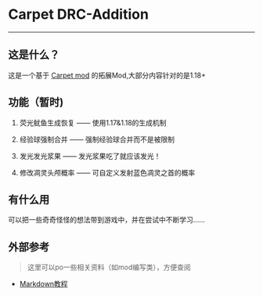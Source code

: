 
# Carpet DRC-Addition
___
## 这是什么？
这是一个基于 [Carpet mod](https://github.com/gnembon/fabric-carpet) 的拓展Mod,大部分内容针对的是1.18+

## 功能（暂时)

1. 荧光鱿鱼生成恢复 —— 使用1.17&1.18的生成机制


2. 经验球强制合并 —— 强制经验球合并而不是被限制   


3. 发光发光浆果 —— 发光浆果吃了就应该发光！

4. 修改凋灵头颅概率 —— 可自定义发射蓝色凋灵之首的概率

## 有什么用
可以把一些奇奇怪怪的想法带到游戏中，并在尝试中不断学习……

## 外部参考
> 这里可以po一些相关资料（如mod编写类），方便查阅

* [Markdown教程](https://www.runoob.com/markdown/md-tutorial.html)
